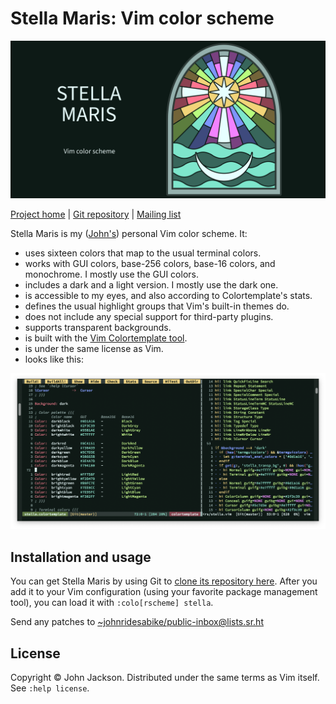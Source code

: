 # Stella Maris: Vim color scheme

![The Stella Maris Vim color scheme logo.](stella-logo.svg)

[Project home](https://sr.ht/~johnridesabike/vim-stella-maris/) |
[Git repository](https://git.sr.ht/~johnridesabike/vim-stella-maris) |
[Mailing list](https://lists.sr.ht/~johnridesabike/public-inbox)

Stella Maris is my ([John's][0]) personal Vim color scheme. It:

- uses sixteen colors that map to the usual terminal colors.
- works with GUI colors, base-256 colors, base-16 colors, and monochrome. I
  mostly use the GUI colors.
- includes a dark and a light version. I mostly use the dark one.
- is accessible to my eyes, and also according to Colortemplate's stats.
- defines the usual highlight groups that Vim's built-in themes do.
- does not include any special support for third-party plugins.
- supports transparent backgrounds.
- is built with the [Vim Colortemplate tool][1].
- is under the same license as Vim.
- looks like this:

![A screenshot of a MacVim window using the Stella Maris color scheme.](screenshot.png)

## Installation and usage

You can get Stella Maris by using Git to [clone its repository here][2]. After
you add it to your Vim configuration (using your favorite package management
tool), you can load it with `:colo[rscheme] stella`.

Send any patches to <~johnridesabike/public-inbox@lists.sr.ht>

## License

Copyright © John Jackson. Distributed under the same terms as Vim itself. See
`:help license`.

[0]: https://johnridesa.bike/
[1]: https://github.com/lifepillar/vim-colortemplate
[2]: https://git.sr.ht/~johnridesabike/vim-stella-maris
